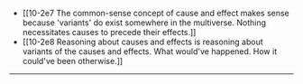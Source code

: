 - [[10-2e7 The common-sense concept of cause and effect makes sense because 'variants' do exist somewhere in the multiverse. Nothing necessitates causes to precede their effects.]]
- [[10-2e8 Reasoning about causes and effects is reasoning about variants of the causes and effects. What would've happened. How it could've been otherwise.]]
---
